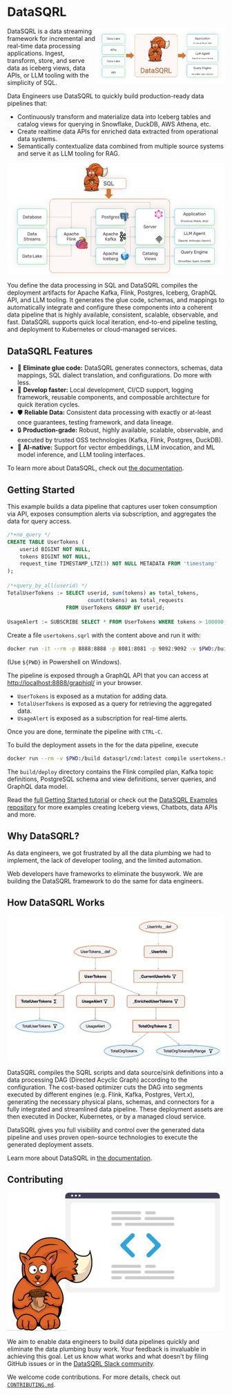 # DataSQRL

<img src="/documentation/static/img/diagrams/streaming_summary.png" align="right" width="300" />

DataSQRL is a data streaming framework for incremental and real-time data processing applications. Ingest, transform, store, and serve data as iceberg views, data APIs, or LLM tooling with the simplicity of SQL.

Data Engineers use DataSQRL to quickly build production-ready data pipelines that:
* Continuously transform and materialize data into Iceberg tables and catalog views for querying in Snowflake, DuckDB, AWS Athena, etc.
* Create realtime data APIs for enriched data extracted from operational data systems.
* Semantically contextualize data combined from multiple source systems and serve it as LLM tooling for RAG.

![DataSQRL Pipeline Architecture](/documentation/static/img/diagrams/streaming_architecture.png)

You define the data processing in SQL and DataSQRL compiles the deployment artifacts for Apache Kafka, Flink, Postgres, Iceberg, GraphQL API, and LLM tooling. It generates the glue code, schemas, and mappings to automatically integrate and configure these components into a coherent data pipeline that is highly available, consistent, scalable, observable, and fast. DataSQRL supports quick local iteration, end-to-end pipeline testing, and deployment to Kubernetes or cloud-managed services.

## DataSQRL Features

* 🔗 **Eliminate glue code:** DataSQRL generates connectors, schemas, data mappings, SQL dialect translation, and configurations. Do more with less. 
* 🚀 **Develop faster:** Local development, CI/CD support, logging framework, reusable components, and composable architecture for quick iteration cycles. 
* 🛡️ **Reliable Data:** Consistent data processing with exactly or at-least once guarantees, testing framework, and data lineage.
* 🔒 **Production-grade:** Robust, highly available, scalable, observable, and executed by trusted OSS technologies (Kafka, Flink, Postgres, DuckDB).
* 🤖 **AI-native:**  Support for vector embeddings, LLM invocation, and ML model inference, and LLM tooling interfaces.

To learn more about DataSQRL, check out [the documentation](https://datasqrl.github.io/sqrl).

## Getting Started

This example builds a data pipeline that captures user token consumption via API, exposes consumption alerts via subscription, and aggregates the data for query access.

<!-- Add video tutorial -->

```sql title=usertokens.sqrl
/*+no_query */
CREATE TABLE UserTokens (
    userid BIGINT NOT NULL,
    tokens BIGINT NOT NULL,
    request_time TIMESTAMP_LTZ(3) NOT NULL METADATA FROM 'timestamp'
);

/*+query_by_all(userid) */
TotalUserTokens := SELECT userid, sum(tokens) as total_tokens,
                          count(tokens) as total_requests
                   FROM UserTokens GROUP BY userid;

UsageAlert := SUBSCRIBE SELECT * FROM UserTokens WHERE tokens > 100000;
```

Create a file `usertokens.sqrl` with the content above and run it with:

```bash
docker run -it --rm -p 8888:8888 -p 8081:8081 -p 9092:9092 -v $PWD:/build datasqrl/cmd:latest run usertokens.sqrl
``` 
(Use `${PWD}` in Powershell on Windows).

The pipeline is exposed through a GraphQL API that you can access at  [http://localhost:8888/graphiql/](http://localhost:8888/graphiql/) in your browser.

* `UserTokens` is exposed as a mutation for adding data.
* `TotalUserTokens` is exposed as a query for retrieving the aggregated data.
* `UsageAlert` is exposed as a subscription for real-time alerts.

Once you are done, terminate the pipeline with `CTRL-C`.

To build the deployment assets in the for the data pipeline, execute
```bash
docker run --rm -v $PWD:/build datasqrl/cmd:latest compile usertokens.sqrl
``` 
The `build/deploy` directory contains the Flink compiled plan, Kafka topic definitions, PostgreSQL schema and view definitions, server queries, and GraphQL data model.

Read the [full Getting Started tutorial](https://datasqrl.github.io/sqrl/docs/getting-started) or check out the [DataSQRL Examples repository](https://github.com/DataSQRL/datasqrl-examples/) for more examples creating Iceberg views, Chatbots, data APIs and more.

## Why DataSQRL?

As data engineers, we got frustrated by all the data plumbing we had to implement, the lack of developer tooling, and the limited automation.

Web developers have frameworks to eliminate the busywork. We are building the DataSQRL framework to do the same for data engineers.

## How DataSQRL Works

![Example Data Processing DAG](documentation/static/img/screenshots/dag_example.png)

DataSQRL compiles the SQRL scripts and data source/sink definitions into a data processing DAG (Directed Acyclic Graph) according to the configuration. The cost-based optimizer cuts the DAG into segments executed by different engines (e.g. Flink, Kafka, Postgres, Vert.x), generating the necessary physical plans, schemas, and connectors for a fully integrated and streamlined data pipeline. These deployment assets are then executed in Docker, Kubernetes, or by a managed cloud service.

DataSQRL gives you full visibility and control over the generated data pipeline and uses proven open-source technologies to execute the generated deployment assets. 

<!--
[DataSQRL Cloud](https://www.datasqrl.com) is a managed service that runs DataSQRL pipelines with no operational overhead and integrates directly with GitHub for simple deployments.
-->

Learn more about DataSQRL in [the documentation](https://datasqrl.github.io/sqrl).


## Contributing

![Contribute to DataSQRL](documentation/static/img/undraw/code.svg)

We aim to enable data engineers to build data pipelines quickly and eliminate the data plumbing busy work. Your feedback is invaluable in achieving this goal. Let us know what works and what doesn't by filing GitHub issues or in the [DataSQRL Slack community]((https://join.slack.com/t/datasqrlcommunity/shared_invite/zt-2l3rl1g6o-im6YXYCqU7t55CNaHqz_Kg)).

We welcome code contributions. For more details, check out [`CONTRIBUTING.md`](CONTRIBUTING.md).

